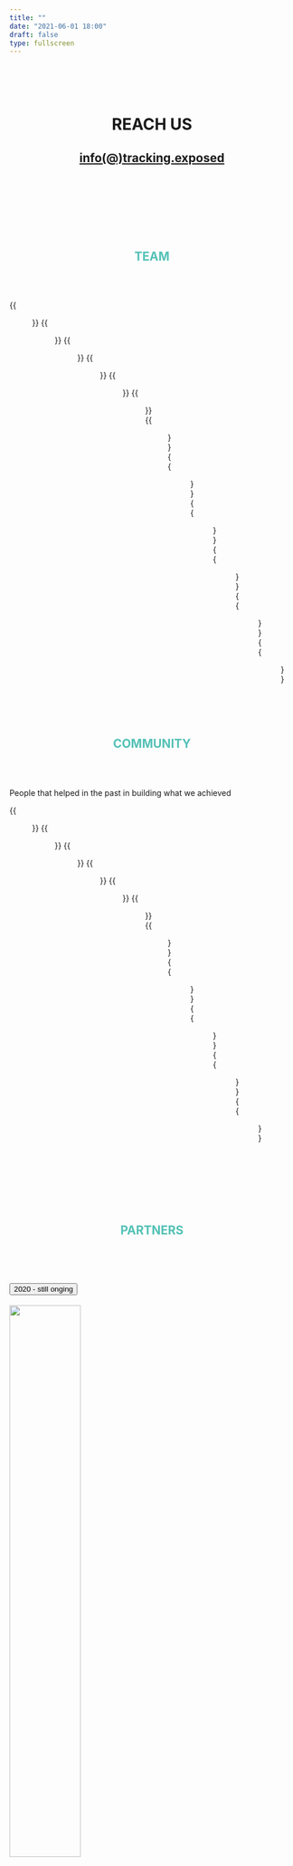 ```yaml
---
title: ""
date: "2021-06-01 18:00"
draft: false
type: fullscreen
---
```

<div class="container">
<br>
<br>
<br>

<h1 style=" text-align:center"> REACH US </h1>
  <h2 style="color:#00000; text-align:center">
    <a href="mailto:info(@)tracking.exposed">info(@)tracking.exposed</a>
  </h2>
</h1>

<section id="team">

<br/>
<br/>
<br/>
<br/>
<br/>
<br/>

<h1 style="color:#53C1B6; text-align:center" > TEAM </h1>
<br/>
<br/>

<div class="row">

  {{<figure name="Alessandro Polidoro" link="" role="Legal Analyst" >}}
  {{<figure name="Andrea Ascari" link="" role="Trexponsible of Community and Development" >}}
  {{<figure name="Claudio Agosti" link="https://netzpolitik.org/2019/facebooks-algorithm-shapes-our-lives-this-hacker-wants-to-find-out-how/" role="Founder and Co-Director" >}}
  {{<figure name="Margeau Vite" link="" role="UX research and product testing" >}}
  {{<figure name="Louise Doharty" link="" role="Communication stategist and operartives" >}}
  {{<figure name="Francois Marie Du Juvencien" link="" role="Software development" >}}
  {{<figure name="Simone Robutti" link="" role="Software, Architecture and Activism" >}}
  {{<figure name="Rodia" link="" role="App Analyst and Development" >}}
  {{<figure name="Giulia Corona" link="" role="Communication Designer" >}}
  {{<figure name="Giulia Giorgi" link="" role="Researcher" >}}
  {{<figure name="Marc Faddoul" link="https://www.marcfaddoul.com" role="Co-Director" >}}
  {{<figure name="Salvatore Romano" link="https://salvatoreromano1.github.io/pdf/CV_Salvatore_Romano.pdf" role="Research Coordinator" >}}

</div>

<h1 style="color:#53C1B6; text-align:center; padding-top:4rem; padding-bottom:3rem;" > COMMUNITY </h1>

<p>People that helped in the past in building what we achieved</p>
<div class="row">

  {{<figure name="Silvia Semenzin" link="" role="Community building" >}}
  {{<figure name="Davide Beraldo" link="" role="Professor at Media Studies departement" >}}
  {{<figure name="Giovanni Rossetti" link="" role="Researcher in Media Studies" >}}
  {{<figure name="Leonardo Sanna" link="" role="Linguist, Data Analyst" >}}
  {{<figure name="Alberto Granzotto" link="" role="Software developer - the first browser extension!" >}}
  {{<figure name="Andrea Raimondi" link="" role="Philosopher and project manager" >}}
  {{<figure name="Luca Corsato" link="" role="Open data manifacturer and project manager" >}}
  {{<figure name="Federico Sarchi" link="" role="Data analyst and researcher" >}}
  {{<figure name="Stefania Milan" link="" role="Principal Investigator Data Active" >}}
  {{<figure name="Jeroen Van del Voss" link="" role="Data Active project manager" >}}
  {{<figure name="Renata Avila" link="" role="Lawyer and Stetegiest, the coordinator of our first report" >}}

</div>

</section>

<section id="partners">
<br/>
<br/>
<br/>
<h1 style="color:#53C1B6; text-align:center; padding-top: 3rem;"> PARTNERS </h1>
<br/>
<br/>


<div class="accordion" id="accordionExample">
  <div class="card">
    <div class="card-header" id="headingOne">
      <h2 class="mb-0">
        <button class="btn btn-link" type="button" data-toggle="collapse" data-target="#collapseOne" aria-expanded="true" aria-controls="collapseOne">
 	2020 - still onging
        </button>
      </h2>
    </div>
    <div id="collapseOne" class="collapse show" aria-labelledby="headingOne" data-parent="#accordionExample">
    	<div class="card-body">
	  <div class="row">
	    <div class="col-sm">
	     <a href="https://reset.tech" ><img src="/images/partner/reset.jpg" width=50% > </a>
	    </div>
	   <div class="col-sm">
	  <a href="https://www.ngi.eu/ngi-projects/ledger/"><img src="/images/partner/LEDGER.png" width=100% ></a>
	</div>
	<div class="col-sm">
	  <a href="https://data-activism.org" ><img src="/images/sponsors/datactive.jpg"width=50%></a>
	 </div>    
	</div>
	</div>
    </div>
  </div>
  <div class="card">
    <div class="card-header" id="headingTwo">
      <h2 class="mb-0">
        <button class="btn btn-link collapsed" type="button" data-toggle="collapse" data-target="#collapseTwo" aria-expanded="false" aria-controls="collapseTwo">
          2018 - 2020
        </button>
      </h2>
    </div>
    <div id="collapseTwo" class="collapse" aria-labelledby="headingTwo" data-parent="#accordionExample">
    	<div class="card-body">
	  <div class="row">
	    <div class="col-sm">
	     <a href="https://erc.europa.eu/news/erc-proof-concept-grant-examples-research-projects-2-round" ><img src="/images/sponsors/ERC-bianco.jpg" width=80% > </a>
	    </div>
	    <div class="col-sm">
	     <a href="https://data-activism.net/2018/09/datactive-proudly-presents-alex-an-interview-with-fbtrex-lead-developer-claudio-agosti"><img src="/images/sponsors/datactive.jpg" width=50% ></a>
	    </div>
	    <div class="col-sm">
	     <a href="https://nlnet.nl/project/trackingexposed/" ><img src="/images/sponsors/nlnet.svg" width=100%></a>
	    </div>    
	    <div class="col-sm">
	     <a href="#" ><img src="/images/sponsors/vietschfoundation.jpg" width=100%></a>
	    </div>  
	 </div>
	</div>
    </div>
  </div>
  <div class="card">
    <div class="card-header" id="headingThree">
      <h2 class="mb-0">
        <button class="btn btn-link collapsed" type="button" data-toggle="collapse" data-target="#collapseThree" aria-expanded="false" aria-controls="collapseThree">
          2016 - 2018
        </button>
      </h2>
    </div>
    <div id="collapseThree" class="collapse" aria-labelledby="headingThree" data-parent="#accordionExample">
      <div class="card-body">
        	  <div class="row">
	    <div class="col-sm">
	     <a href="https://blog.osd.tools/lalgoritmo-dell-algoritmo-5c3a052cc626" ><img src="/images/sponsors/osd-logo.svg" width=40% > </a>
	    </div>
	    <div class="col-sm">
	     <a href="https://web.archive.org/web/20181223205718/https://datatransparencylab.org/"><img src="/images/partner/luca.png" width=100% ></a>
	    </div>
	    <div class="col-sm">
	     <a href="https://www.accessnow.org/keepiton/" ><img src="/images/partner/keepiton.jpg" width=100%></a>
	    </div>    
	 </div>
      </div>
    </div>
  </div>
</div>

<br/>
<br/>

</section>
</div>
